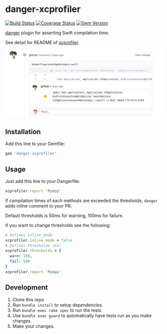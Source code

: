 # danger-xcprofiler
[![Build Status](https://travis-ci.org/giginet/danger-xcprofiler.svg?branch=master)](https://travis-ci.org/giginet/danger-xcprofiler)
[![Coverage Status](https://coveralls.io/repos/github/giginet/danger-xcprofiler/badge.svg?branch=master)](https://coveralls.io/github/giginet/danger-xcprofiler?branch=master)
[![Gem Version](https://badge.fury.io/rb/danger-xcprofiler.svg)](https://badge.fury.io/rb/danger-xcprofiler)

[danger](https://github.com/danger/danger) plugin for asserting Swift compilation time.

See detail for README of [xcprofiler](https://github.com/giginet/xcprofiler).

![](assets/warning.png)

## Installation

Add this line to your Gemfile:

```sh
gem 'danger-xcprofiler'
```

## Usage

Just add this line to your Dangerfile:

```ruby
xcprofiler.report 'MyApp'
```

If compilation times of each methods are exceeded the thresholds, `danger` adds inline comment to your PR.

Default thresholds is 50ms for warning, 100ms for failure. 

If you want to change thresholds see the following:

```ruby
# Defines inline_mode
xcprofiler.inline_mode = false
# Defines thresholds (ms)
xcprofiler.thresholds = {
  warn: 100,
  fail: 500
}
xcprofiler.report 'MyApp'
```

## Development

1. Clone this repo
2. Run `bundle install` to setup dependencies.
3. Run `bundle exec rake spec` to run the tests.
4. Use `bundle exec guard` to automatically have tests run as you make changes.
5. Make your changes.
